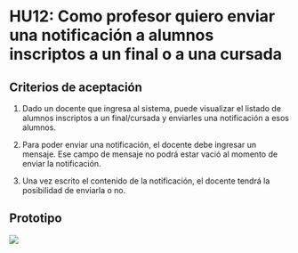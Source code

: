 # HU12: Como profesor quiero enviar una notificación a alumnos inscriptos a un final o a una cursada

## Criterios de aceptación
1. Dado un docente que ingresa al sistema, puede visualizar el listado de alumnos inscriptos a un final/cursada y enviarles una notificación a esos alumnos.

2. Para poder enviar una notificación, el docente debe ingresar un mensaje. Ese campo de mensaje no podrá estar vació al momento de enviar la notificación.

3. Una vez escrito el contenido de la notificación, el docente tendrá la posibilidad de enviarla o no.

## Prototipo
![](./prototipos/enviar-notificaciones-web.png)
